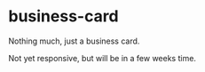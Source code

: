 # business-card

Nothing much, just a business card.

Not yet responsive, but will be in a few weeks time.